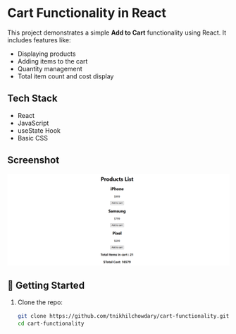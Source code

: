 # Cart Functionality in React

This project demonstrates a simple **Add to Cart** functionality using React. It includes features like:

- Displaying products
- Adding items to the cart
- Quantity management
- Total item count and cost display

## Tech Stack

- React
- JavaScript
- useState Hook
- Basic CSS

## Screenshot

![Cart Screenshot](./src/screenshot.png)

## 🚀 Getting Started

1. Clone the repo:
   ```bash
   git clone https://github.com/tnikhilchowdary/cart-functionality.git
   cd cart-functionality

